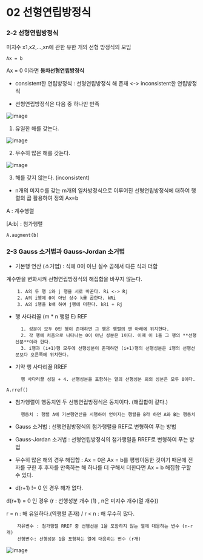 # 02 선형연립방정식



### 2-2 선형연립방정식



미지수 x1,x2,...,xn에 관한 유한 개의 선형 방정식의 모임



    Ax = b
  
  
  
Ax = 0 이라면 **동차선형연립방정식**



* consistent한 연립방정식 : 선형연립방정식 해 존재 <-> inconsistent한 연립방정식



* 선형연립방정식은 다음 중 하나만 만족



![image](https://user-images.githubusercontent.com/89879599/149313410-a6dd3a3a-147b-4f49-b6e7-b08acf34d938.png)



1. 유일한 해를 갖는다.



![image](https://user-images.githubusercontent.com/89879599/149313537-db63243f-ef9e-461f-8438-7770fe7e94e5.png)



2. 무수히 많은 해를 갖는다.



![image](https://user-images.githubusercontent.com/89879599/149313607-12ae6354-50d7-448f-8174-229efcc366c2.png)



3. 해를 갖지 않는다. (inconsistent)



* n개의 미지수를 갖는 m개의 일차방정식으로 이루어진 선형연립방정식에 대하여 행렬의 곱 활용하여 정의 Ax=b



A : 계수행렬



[A:b] : 첨가행렬



```
A.augment(b)
```



### 2-3 Gauss 소거법과 Gauss-Jordan 소거법



* 기본행 연산 (소거법) : 식에 0이 아닌 실수 곱해서 다른 식과 더함



계수만을 변화시켜 선형연립방정식의 해집합을 바꾸지 않는다. 



        1. A의 두 행 i와 j 행을 서로 바꾼다. Ri <-> Rj
        2. A의 i행에 0이 아닌 상수 k를 곱한다. kRi
        3. A의 i행을 k배 하여 j행에 더한다. kRi + Rj



* 행 사다리꼴 (m * n 행렬 E) REF



        1. 성분이 모두 0인 행이 존재하면 그 행은 행렬의 맨 아래에 위치한다. 
        2. 각 행에 처음으로 나타나는 0이 아닌 성분은 1이다. 이때 이 1을 그 행의 **선행선분**이라 한다.
        3. i행과 (i+1)행 모두에 선행성분이 존재하면 (i+1)행의 선행성분은 i행의 선행선분보다 오른쪽에 위치한다. 



* 기약 행 사다리꼴 RREF



        행 사다리꼴 성질 + 4. 선행성분을 포함하는 열의 선행성분 외의 성분은 모두 0이다.
    
    
    
```
A.rref()
```
    
   
   
* 첨가행렬이 행동치인 두 선행연립방정식은 동치이다. (해집합이 같다.)



        행동치 : 행렬 A에 기본행연산을 시행하여 얻어지는 행렬을 B라 하면 A와 B는 행동치



* Gauss 소거법 : 선행연립방정식의 첨가행렬을 REF로 변형하여 푸는 방법



* Gauss-Jordan 소거법 : 선형연립방정식의 첨가행렬을 RREF로 변형하여 푸는 방법



* 무수히 많은 해의 경우 해집합 : Ax = 0은 Ax = b를 평행이동한 것이기 때문에 전자를 구한 후 후자를 만족하는 해 하나를 더 구해서 더한다면 Ax = b 해집합 구할 수 있다.



* d(r+1) != 0 인 경우 해가 없다. 



d(r+1) = 0 인 경우 (r : 선행성분 개수 (1) , n은 미지수 개수(열 개수))



r = n : 해 유일하다.(역행렬 존재) / r < n : 해 무수히 많다.



        자유변수 : 첨가행렬 RREF 중 선행선분 1을 포함하지 않는 열에 대응하는 변수 (n-r개)
        선행변수: 선행성분 1을 포함하는 열에 대응하는 변수 (r개)



![image](https://user-images.githubusercontent.com/89879599/149320698-bdfec37f-ed42-415c-9386-3a229e8e6895.png)



